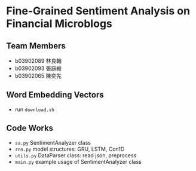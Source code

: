# Fine-Grained Sentiment Analysis on Financial Microblogs
## Team Members
* b03902089 林良翰
* b03902093 張庭維
* b03902065 陳奕先

## Word Embedding Vectors
* run `download.sh`

## Code Works
* `sa.py` SentimentAnalyzer class
* `rnn.py` model structures: GRU, LSTM, Con1D
* `utils.py` DataParser class: read json, preprocess
* `main.py` example usage of SentimentAnalyzer class
